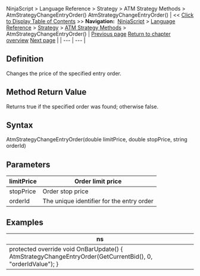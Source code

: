﻿
NinjaScript \> Language Reference \> Strategy \> ATM Strategy Methods \> AtmStrategyChangeEntryOrder()
AtmStrategyChangeEntryOrder()
| \<\< [Click to Display Table of Contents](atmstrategychangeentryorder.md) \>\> **Navigation:**     [NinjaScript](ninjascript.md) \> [Language Reference](language_reference_wip.md) \> [Strategy](strategy.md) \> [ATM Strategy Methods](atm_strategy_methods.md) \> AtmStrategyChangeEntryOrder() | [Previous page](atmstrategycancelentryorder.md) [Return to chapter overview](atm_strategy_methods.md) [Next page](atmstrategychangestoptarget.md) |
| --- | --- |
## Definition
Changes the price of the specified entry order.
 
## Method Return Value
Returns true if the specified order was found; otherwise false.
 
## Syntax
AtmStrategyChangeEntryOrder(double limitPrice, double stopPrice, string orderId)
 
## 
## Parameters
| limitPrice | Order limit price |
| --- | --- |
| stopPrice | Order stop price |
| orderId | The unique identifier for the entry order |
## 
## 
## Examples
| ns |
| --- |
| protected override void OnBarUpdate() {      AtmStrategyChangeEntryOrder(GetCurrentBid(), 0, "orderIdValue"); } |

